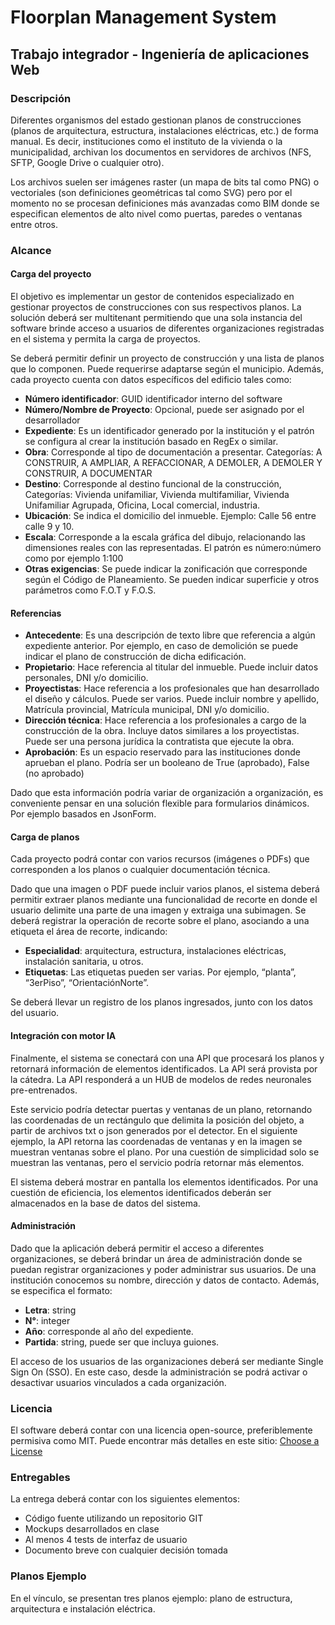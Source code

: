 # Floorplan Management System

## Trabajo integrador - Ingeniería de aplicaciones Web

### Descripción

Diferentes organismos del estado gestionan planos de construcciones (planos de arquitectura, estructura, instalaciones eléctricas, etc.) de forma manual. Es decir, instituciones como el instituto de la vivienda o la municipalidad, archivan los documentos en servidores de archivos (NFS, SFTP, Google Drive o cualquier otro).

Los archivos suelen ser imágenes raster (un mapa de bits tal como PNG) o vectoriales (son definiciones geométricas tal como SVG) pero por el momento no se procesan definiciones más avanzadas como BIM donde se especifican elementos de alto nivel como puertas, paredes o ventanas entre otros.

### Alcance

#### Carga del proyecto

El objetivo es implementar un gestor de contenidos especializado en gestionar proyectos de construcciones con sus respectivos planos. La solución deberá ser multitenant permitiendo que una sola instancia del software brinde acceso a usuarios de diferentes organizaciones registradas en el sistema y permita la carga de proyectos. 

Se deberá permitir definir un proyecto de construcción y una lista de planos que lo componen. Puede requerirse adaptarse según el municipio. Además, cada proyecto cuenta con datos específicos del edificio tales como:

- **Número identificador**: GUID identificador interno del software
- **Número/Nombre de Proyecto**: Opcional, puede ser asignado por el desarrollador
- **Expediente**: Es un identificador generado por la institución y el patrón se configura al crear la institución basado en RegEx o similar.
- **Obra**: Corresponde al tipo de documentación a presentar. Categorías: A CONSTRUIR, A AMPLIAR, A REFACCIONAR, A DEMOLER, A DEMOLER Y CONSTRUIR, A DOCUMENTAR
- **Destino**: Corresponde al destino funcional de la construcción, Categorías: Vivienda unifamiliar, Vivienda multifamiliar, Vivienda Unifamiliar Agrupada, Oficina, Local comercial, industria.
- **Ubicación**: Se indica el domicilio del inmueble. Ejemplo: Calle 56 entre calle 9 y 10.
- **Escala**: Corresponde a la escala gráfica del dibujo, relacionando las dimensiones reales con las representadas. El patrón es número:número como por ejemplo 1:100
- **Otras exigencias**: Se puede indicar la zonificación que corresponde según el Código de Planeamiento. Se pueden indicar superficie y otros parámetros como F.O.T y F.O.S.

#### Referencias

- **Antecedente**: Es una descripción de texto libre que referencia a algún expediente anterior. Por ejemplo, en caso de demolición se puede indicar el plano de construcción de dicha edificación.
- **Propietario**: Hace referencia al titular del inmueble. Puede incluir datos personales, DNI y/o domicilio.
- **Proyectistas**: Hace referencia a los profesionales que han desarrollado el diseño y cálculos. Puede ser varios. Puede incluir nombre y apellido, Matrícula provincial, Matrícula municipal, DNI y/o domicilio.
- **Dirección técnica**: Hace referencia a los profesionales a cargo de la construcción de la obra. Incluye datos similares a los proyectistas. Puede ser una persona jurídica la contratista que ejecute la obra.
- **Aprobación**: Es un espacio reservado para las instituciones donde aprueban el plano. Podría ser un booleano de True (aprobado), False (no aprobado)

Dado que esta información podría variar de organización a organización, es conveniente pensar en una solución flexible para formularios dinámicos. Por ejemplo basados en JsonForm.

#### Carga de planos

Cada proyecto podrá contar con varios recursos (imágenes o PDFs) que corresponden a los planos o cualquier documentación técnica. 

Dado que una imagen o PDF puede incluir varios planos, el sistema deberá permitir extraer planos mediante una funcionalidad de recorte en donde el usuario delimite una parte de una imagen y extraiga una subimagen. Se deberá registrar la operación de recorte sobre el plano, asociando a una etiqueta el área de recorte, indicando:

- **Especialidad**: arquitectura, estructura, instalaciones eléctricas, instalación sanitaria, u otros.
- **Etiquetas**: Las etiquetas pueden ser varias. Por ejemplo, “planta”, “3erPiso”, “OrientaciónNorte”.

Se deberá llevar un registro de los planos ingresados, junto con los datos del usuario.

#### Integración con motor IA

Finalmente, el sistema se conectará con una API que procesará los planos y retornará información de elementos identificados. La API será provista por la cátedra. La API responderá a un HUB de modelos de redes neuronales pre-entrenados.

Este servicio podría detectar puertas y ventanas de un plano, retornando las coordenadas de un rectángulo que delimita la posición del objeto, a partir de archivos txt o json generados por el detector. En el siguiente ejemplo, la API retorna las coordenadas de ventanas y en la imagen se muestran ventanas sobre el plano. Por una cuestión de simplicidad solo se muestran las ventanas, pero el servicio podría retornar más elementos.

El sistema deberá mostrar en pantalla los elementos identificados. Por una cuestión de eficiencia, los elementos identificados deberán ser almacenados en la base de datos del sistema.

#### Administración

Dado que la aplicación deberá permitir el acceso a diferentes organizaciones, se deberá brindar un área de administración donde se puedan registrar organizaciones y poder administrar sus usuarios. De una institución conocemos su nombre, dirección y datos de contacto. Además, se especifica el formato:

- **Letra**: string
- **N°**: integer
- **Año**: corresponde al año del expediente.
- **Partida**: string, puede ser que incluya guiones.

El acceso de los usuarios de las organizaciones deberá ser mediante Single Sign On (SSO). En este caso, desde la administración se podrá activar o desactivar usuarios vinculados a cada organización.

### Licencia

El software deberá contar con una licencia open-source, preferiblemente permisiva como MIT. Puede encontrar más detalles en este sitio: [Choose a License](https://choosealicense.com/)

### Entregables

La entrega deberá contar con los siguientes elementos:

- Código fuente utilizando un repositorio GIT
- Mockups desarrollados en clase
- Al menos 4 tests de interfaz de usuario
- Documento breve con cualquier decisión tomada

### Planos Ejemplo

En el vínculo, se presentan tres planos ejemplo: plano de estructura, arquitectura e instalación eléctrica.
